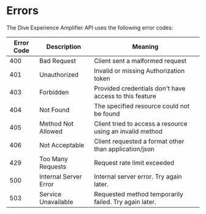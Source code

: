 <a name="errors"></a>
# Errors

The Dive Experience Amplifier API uses the following error codes:

Error Code | Description | Meaning
---------- | ----------- | -------
400 | Bad Request | Client sent a malformed request
401 | Unauthorized | Invalid or missing Authorization token
403 | Forbidden | Provided credentials don't have access to this feature
404 | Not Found | The specified resource could not be found
405 | Method Not Allowed | Client tried to access a resource using an invalid method
406 | Not Acceptable | Client requested a format other than application/json
429 | Too Many Requests | Request rate limit exceeded
500 | Internal Server Error | Internal server error. Try again later.
503 | Service Unavailable | Requested method temporarily failed. Try again later.
